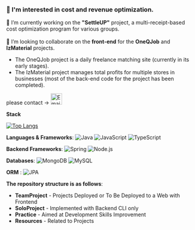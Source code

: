 ###  👋 I'm interested in cost and revenue optimization.


🔭  I’m currently working on the **"SettleUP"** project, a multi-receipt-based cost optimization program for various groups.</br> </br> 
👯  I’m looking to collaborate on the **front-end** for the **OneQJob** and **IzMaterial** projects. 

- The OneQJob project is a daily freelance matching site (currently in its early stages).</br>
- The IzMaterial project manages total profits for multiple stores in businesses (most of the back-end code for the project has been completed). </br>

please contact -> <a href="mailto:seodonghee456@gmail.com">
  <img src="https://cdn.jsdelivr.net/gh/dmhendricks/signature-social-icons/icons/round-flat-filled/50px/mail.png" alt="Email" title="Send Email" width="30" height="30" />
</a>


**Stack**

[![Top Langs](https://github-readme-stats.vercel.app/api/top-langs/?username=donghee9&layout=donut)](https://github.com/anuraghazra/github-readme-stats)


**Languages & Frameworks**: ![Java](https://img.shields.io/badge/Java-EE4266?style=flat-square&logo=Java&logoColor=white) ![JavaScript](https://img.shields.io/badge/JavaScript-FFD23F?style=flat-square&logo=JavaScript&logoColor=white) ![TypeScript](https://img.shields.io/badge/TypeScript-50C4ED?style=flat-square&logo=TypeScript&logoColor=white)

**Backend Frameworks**: ![Spring](https://img.shields.io/badge/Spring-337357?style=flat-square&logo=Spring&logoColor=white) ![Node.js](https://img.shields.io/badge/Node.js-A5DD9B?style=flat-square&logo=Node.js&logoColor=white)

**Databases**: ![MongoDB](https://img.shields.io/badge/MongoDB-78A083?style=flat-square&logo=MongoDB&logoColor=white) ![MySQL](https://img.shields.io/badge/MySQL-59B4C3?style=flat-square&logo=MySQL&logoColor=white)

**ORM** : ![JPA](https://img.shields.io/badge/JPA-000000?style=flat-square&logo=Jpa&logoColor=white)


**The repository structure is as follows**:

- **TeamProject** - Projects Deployed or To Be Deployed to a Web with Frontend </br>
- **SoloProject** - Implemented with Backend CLI only</br>
- **Practice** - Aimed at Development Skills Improvement</br>
- **Resources** - Related to Projects
